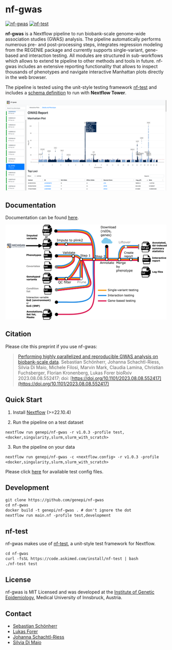 # nf-gwas

[![nf-gwas](https://github.com/genepi/nf-gwas/actions/workflows/ci-tests.yml/badge.svg)](https://github.com/genepi/nf-gwas/actions/workflows/ci-tests.yml)
[![nf-test](https://img.shields.io/badge/tested_with-nf--test-337ab7.svg)](https://github.com/askimed/nf-test)

**nf-gwas** is a Nextflow pipeline to run biobank-scale genome-wide association studies (GWAS) analysis. The pipeline automatically performs numerous pre- and post-processing steps, integrates regression modeling from the REGENIE package and currently supports single-variant, gene-based and interaction testing. All modules are structured in sub-workflows which allows to extend te pipeline to other methods and tools in future. nf-gwas includes an extensive reporting functionality that allows to inspect thousands of phenotypes and navigate interactive Manhattan plots directly in the web browser. 

The pipeline is tested using the unit-style testing framework [nf-test](https://github.com/askimed/nf-test) and includes a [schema definition](nextflow_schema.json) to run with **Nextflow Tower**. 

![image](docs/images/Figure2_example_report.png)


## Documentation

Documentation can be found [here](https://genepi.github.io/nf-gwas/).

![image](docs/images/Figure1_MetroMap_v02.jpg)

## Citation

Please cite this preprint if you use nf-gwas:

> [Performing highly parallelized and reproducible GWAS analysis on biobank-scale data](https://www.biorxiv.org/content/10.1101/2023.08.08.552417v1).
> Sebastian Schönherr, Johanna Schachtl-Riess, Silvia Di Maio, Michele Filosi, Marvin Mark, Claudia Lamina, Christian Fuchsberger, Florian Kronenberg, Lukas Forer
> bioRxiv 2023.08.08.552417; doi: [https://doi.org/10.1101/2023.08.08.552417](https://doi.org/10.1101/2023.08.08.552417)

## Quick Start

1) Install [Nextflow](https://www.nextflow.io/docs/latest/getstarted.html#installation) (>=22.10.4)

2) Run the pipeline on a test dataset

```
nextflow run genepi/nf-gwas -r v1.0.3 -profile test,<docker,singularity,slurm,slurm_with_scratch>
```

3) Run the pipeline on your data

```
nextflow run genepi/nf-gwas -c <nextflow.config> -r v1.0.3 -profile <docker,singularity,slurm,slurm_with_scratch>
```

Please click [here](tests) for available test config files.

## Development
```
git clone https://github.com/genepi/nf-gwas
cd nf-gwas
docker build -t genepi/nf-gwas . # don't ignore the dot
nextflow run main.nf -profile test,development
```

## nf-test
nf-gwas makes use of [nf-test](https://github.com/askimed/nf-test), a unit-style test framework for Nextflow.
```
cd nf-gwas
curl -fsSL https://code.askimed.com/install/nf-test | bash
./nf-test test
```

## License
nf-gwas is MIT Licensed and was developed at the [Institute of Genetic Epidemiology](https://genepi.i-med.ac.at/), Medical University of Innsbruck, Austria.

## Contact
* [Sebastian Schönherr](mailto:sebastian.schoenherr@i-med.ac.at)
* [Lukas Forer](mailto:lukas.forer@i-med.ac.at)
* [Johanna Schachtl-Riess](mailto:johanna.schachtl-riess@i-med.ac.at)
* [Silvia Di Maio](mailto:silvia.di-maio@i-med.ac.at)
